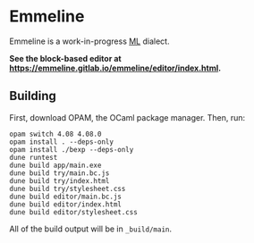# Emmeline

Emmeline is a work-in-progress
[ML](https://en.wikipedia.org/wiki/ML_(programming_language)) dialect.

**See the block-based editor at
https://emmeline.gitlab.io/emmeline/editor/index.html.**

## Building

First, download OPAM, the OCaml package manager. Then, run:

    opam switch 4.08 4.08.0
    opam install . --deps-only
    opam install ./bexp --deps-only
    dune runtest
    dune build app/main.exe
    dune build try/main.bc.js
    dune build try/index.html
    dune build try/stylesheet.css
    dune build editor/main.bc.js
    dune build editor/index.html
    dune build editor/stylesheet.css

All of the build output will be in `_build/main`.
